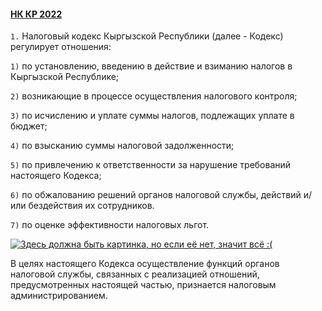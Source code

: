 #### [НК КР 2022](https://lalawland.github.io/eurasia/kyrgyzstan/taxes)

`1.` Налоговый кодекс Кыргызской Республики (далее - Кодекс) регулирует отношения:

`1)` по установлению, введению в действие и взиманию налогов в Кыргызской Республике;

`2)` возникающие в процессе осуществления налогового контроля;

`3)` по исчислению и уплате суммы налогов, подлежащих уплате в бюджет;

`4)` по взысканию суммы налоговой задолженности;

`5)` по привлечению к ответственности за нарушение требований настоящего Кодекса;

`6)` по обжалованию решений органов налоговой службы, действий и/или бездействия их сотрудников.

`7)` по оценке эффективности налоговых льгот.

[![Здесь должна быть картинка, но если её нет, значит всё :(](https://pobierak.jeja.pl/images_thumb/e/5/1/85153_600x315.jpg)](https://pobierak.jeja.pl/images_thumb/e/5/1/85153_600x315.jpg)

В целях настоящего Кодекса осуществление функций органов налоговой службы, связанных с реализацией отношений, предусмотренных настоящей частью, признается налоговым администрированием.
